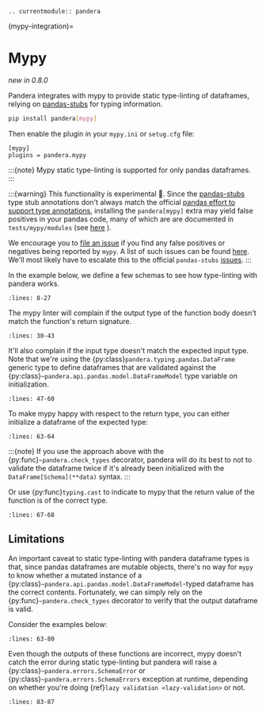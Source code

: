 ```{eval-rst}
.. currentmodule:: pandera
```

(mypy-integration)=

# Mypy

*new in 0.8.0*

Pandera integrates with mypy to provide static type-linting of dataframes,
relying on [pandas-stubs](https://github.com/pandas-dev/pandas-stubs)
for typing information.

```bash
pip install pandera[mypy]
```

Then enable the plugin in your `mypy.ini` or `setug.cfg` file:

```
[mypy]
plugins = pandera.mypy
```

:::{note}
Mypy static type-linting is supported for only pandas dataframes.
:::

:::{warning}
This functionality is experimental 🧪. Since the
[pandas-stubs](https://github.com/pandas-dev/pandas-stubs) type stub
annotations don't always match the official
[pandas effort to support type annotations](https://github.com/pandas-dev/pandas/issues/28142#issuecomment-991967009),
installing the `pandera[mypy]` extra may yield false positives in your
pandas code, many of which are are documented in `tests/mypy/modules`
(see [here](https://github.com/unionai-oss/pandera/tree/main/tests/mypy/modules) ).

We encourage you to [file an issue](https://github.com/pandera-dev/pandera/issues/new?assignees=&labels=bug,mypy&template=bug_report.md&title=)
if you find any false positives or negatives being reported by `mypy`.
A list of such issues can be found [here](https://github.com/pandera-dev/pandera/labels/mypy).
We'll most likely have to escalate this to the official `pandas-stubs`
[issues](https://github.com/pandas-dev/pandas-stubs/issues).
:::

In the example below, we define a few schemas to see how type-linting with
pandera works.

```{literalinclude} ../../tests/mypy/modules/pandas_dataframe.py
:lines: 8-27
```

The mypy linter will complain if the output type of the function body doesn't
match the function's return signature.

```{literalinclude} ../../tests/mypy/modules/pandas_dataframe.py
:lines: 30-43
```

It'll also complain if the input type doesn't match the expected input type.
Note that we're using the {py:class}`pandera.typing.pandas.DataFrame` generic
type to define dataframes that are validated against the
{py:class}`~pandera.api.pandas.model.DataFrameModel` type variable on initialization.

```{literalinclude} ../../tests/mypy/modules/pandas_dataframe.py
:lines: 47-60
```

To make mypy happy with respect to the return type, you can either initialize
a dataframe of the expected type:

```{literalinclude} ../../tests/mypy/modules/pandas_dataframe.py
:lines: 63-64
```

:::{note}
If you use the approach above with the {py:func}`~pandera.check_types`
decorator, pandera will do its best to not to validate the dataframe twice
if it's already been initialized with the
`DataFrame[Schema](**data)` syntax.
:::

Or use {py:func}`typing.cast` to indicate to mypy that the return value of
the function is of the correct type.

```{literalinclude} ../../tests/mypy/modules/pandas_dataframe.py
:lines: 67-68
```

## Limitations

An important caveat to static type-linting with pandera dataframe types is that,
since pandas dataframes are mutable objects, there's no way for `mypy` to
know whether a mutated instance of a
{py:class}`~pandera.api.pandas.model.DataFrameModel`-typed dataframe has the correct
contents. Fortunately, we can simply rely on the {py:func}`~pandera.check_types`
decorator to verify that the output dataframe is valid.

Consider the examples below:

```{literalinclude} ../../tests/mypy/modules/pandas_dataframe.py
:lines: 63-80
```

Even though the outputs of these functions are incorrect, mypy doesn't catch
the error during static type-linting but pandera will raise a
{py:class}`~pandera.errors.SchemaError` or {py:class}`~pandera.errors.SchemaErrors`
exception at runtime, depending on whether you're doing
{ref}`lazy validation <lazy-validation>` or not.

```{literalinclude} ../../tests/mypy/modules/pandas_dataframe.py
:lines: 83-87
```
